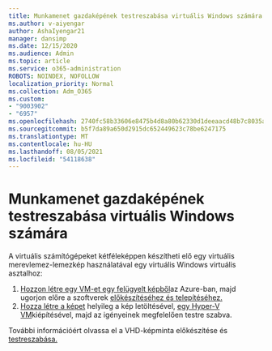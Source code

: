 ```yaml
---
title: Munkamenet gazdaképének testreszabása virtuális Windows számára
ms.author: v-aiyengar
author: AshaIyengar21
manager: dansimp
ms.date: 12/15/2020
ms.audience: Admin
ms.topic: article
ms.service: o365-administration
ROBOTS: NOINDEX, NOFOLLOW
localization_priority: Normal
ms.collection: Adm_O365
ms.custom:
- "9003902"
- "6957"
ms.openlocfilehash: 2740fc58b33606e8475b4d8a80b62330d1deeaacd48b7c8035a75eb93e93c2a1
ms.sourcegitcommit: b5f7da89a650d2915dc652449623c78be6247175
ms.translationtype: MT
ms.contentlocale: hu-HU
ms.lasthandoff: 08/05/2021
ms.locfileid: "54118638"
---
```

# <a name="customize-a-session-host-image-for-windows-virtual-desktop"></a>Munkamenet gazdaképének testreszabása virtuális Windows számára

A virtuális számítógépeket kétféleképpen készítheti elő egy virtuális merevlemez-lemezkép használatával egy virtuális Windows virtuális asztalhoz:

1. [Hozzon létre egy VM-et egy felügyelt képből](https://go.microsoft.com/fwlink/?linkid=2127906)az Azure-ban, majd ugorjon előre a szoftverek [előkészítéséhez és telepítéséhez.](https://go.microsoft.com/fwlink/?linkid=2128064)
1. [Hozza létre a képet](https://go.microsoft.com/fwlink/?linkid=2128065) helyileg a kép letöltésével, [egy Hyper-V VM](https://go.microsoft.com/fwlink/?linkid=2127907)kiépítésével, majd az igényeinek megfelelően testre szabva.

További információért olvassa el a VHD-képminta előkészítése és [testreszabása.](https://go.microsoft.com/fwlink/?linkid=2127838)
